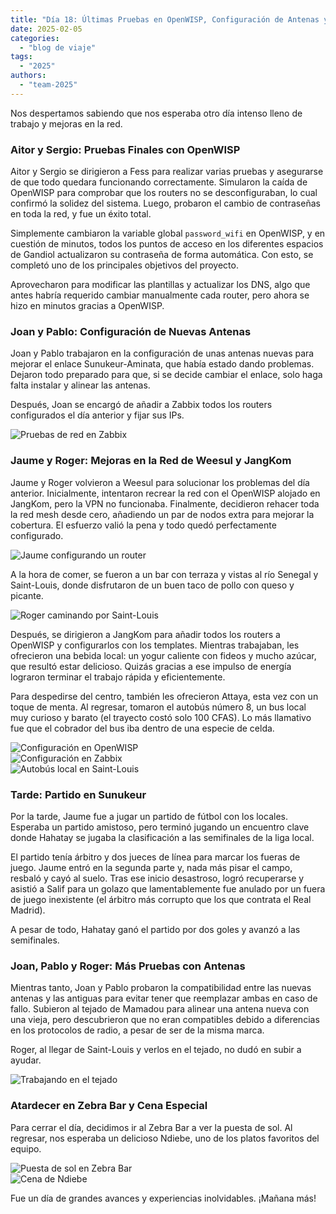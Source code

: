 ```yaml
---
title: "Día 18: Últimas Pruebas en OpenWISP, Configuración de Antenas y Partido en Sunukeur"  
date: 2025-02-05  
categories:  
  - "blog de viaje"  
tags:  
  - "2025"  
authors:  
  - "team-2025"  
---
```


Nos despertamos sabiendo que nos esperaba otro día intenso lleno de trabajo y mejoras en la red.  

### Aitor y Sergio: Pruebas Finales con OpenWISP  

Aitor y Sergio se dirigieron a Fess para realizar varias pruebas y asegurarse de que todo quedara funcionando correctamente. Simularon la caída de OpenWISP para comprobar que los routers no se desconfiguraban, lo cual confirmó la solidez del sistema. Luego, probaron el cambio de contraseñas en toda la red, y fue un éxito total.  

Simplemente cambiaron la variable global `password_wifi` en OpenWISP, y en cuestión de minutos, todos los puntos de acceso en los diferentes espacios de Gandiol actualizaron su contraseña de forma automática. Con esto, se completó uno de los principales objetivos del proyecto.  

Aprovecharon para modificar las plantillas y actualizar los DNS, algo que antes habría requerido cambiar manualmente cada router, pero ahora se hizo en minutos gracias a OpenWISP.  

### Joan y Pablo: Configuración de Nuevas Antenas  

Joan y Pablo trabajaron en la configuración de unas antenas nuevas para mejorar el enlace Sunukeur-Aminata, que había estado dando problemas. Dejaron todo preparado para que, si se decide cambiar el enlace, solo haga falta instalar y alinear las antenas.  

Después, Joan se encargó de añadir a Zabbix todos los routers configurados el día anterior y fijar sus IPs.  

![Pruebas de red en Zabbix](images/foto_prueba.jpg "Pruebas de red en Zabbix")  

### Jaume y Roger: Mejoras en la Red de Weesul y JangKom  

Jaume y Roger volvieron a Weesul para solucionar los problemas del día anterior. Inicialmente, intentaron recrear la red con el OpenWISP alojado en JangKom, pero la VPN no funcionaba. Finalmente, decidieron rehacer toda la red mesh desde cero, añadiendo un par de nodos extra para mejorar la cobertura. El esfuerzo valió la pena y todo quedó perfectamente configurado.  

![Jaume configurando un router](images/foto_jaume_router.jpg "Jaume configurando un router en Weesul")  

A la hora de comer, se fueron a un bar con terraza y vistas al río Senegal y Saint-Louis, donde disfrutaron de un buen taco de pollo con queso y picante.  

![Roger caminando por Saint-Louis](images/foto_roger_caminant.jpg "Roger paseando por Saint-Louis")  

Después, se dirigieron a JangKom para añadir todos los routers a OpenWISP y configurarlos con los templates. Mientras trabajaban, les ofrecieron una bebida local: un yogur caliente con fideos y mucho azúcar, que resultó estar delicioso. Quizás gracias a ese impulso de energía lograron terminar el trabajo rápida y eficientemente.  

Para despedirse del centro, también les ofrecieron Attaya, esta vez con un toque de menta. Al regresar, tomaron el autobús número 8, un bus local muy curioso y barato (el trayecto costó solo 100 CFAS). Lo más llamativo fue que el cobrador del bus iba dentro de una especie de celda.  

![Configuración en OpenWISP ](images/foto-openwisp.png "Configuración en OpenWISP")  
![Configuración en Zabbix](foto-images/zabbix.jpg "Configuración en Zabbix")  
![Autobús local en Saint-Louis](images/foto_bus.jpg "El curioso bus número 8")  

### Tarde: Partido en Sunukeur  

Por la tarde, Jaume fue a jugar un partido de fútbol con los locales. Esperaba un partido amistoso, pero terminó jugando un encuentro clave donde Hahatay se jugaba la clasificación a las semifinales de la liga local.  

El partido tenía árbitro y dos jueces de línea para marcar los fueras de juego. Jaume entró en la segunda parte y, nada más pisar el campo, resbaló y cayó al suelo. Tras ese inicio desastroso, logró recuperarse y asistió a Salif para un golazo que lamentablemente fue anulado por un fuera de juego inexistente (el árbitro más corrupto que los que contrata el Real Madrid).  

A pesar de todo, Hahatay ganó el partido por dos goles y avanzó a las semifinales.  

### Joan, Pablo y Roger: Más Pruebas con Antenas  

Mientras tanto, Joan y Pablo probaron la compatibilidad entre las nuevas antenas y las antiguas para evitar tener que reemplazar ambas en caso de fallo. Subieron al tejado de Mamadou para alinear una antena nueva con una vieja, pero descubrieron que no eran compatibles debido a diferencias en los protocolos de radio, a pesar de ser de la misma marca.  

Roger, al llegar de Saint-Louis y verlos en el tejado, no dudó en subir a ayudar.  

![Trabajando en el tejado](images/foto_tejado.jpg "Joan, Pablo y Roger en el tejado de Mamadou")  

### Atardecer en Zebra Bar y Cena Especial  

Para cerrar el día, decidimos ir al Zebra Bar a ver la puesta de sol. Al regresar, nos esperaba un delicioso Ndiebe, uno de los platos favoritos del equipo.  

![Puesta de sol en Zebra Bar](images/foto_puesta_sol.jpg "Atardecer en Zebra Bar")  
![Cena de Ndiebe](images/foto_ndiebe.jpg "Cena de Ndiebe, un clásico del equipo")  

Fue un día de grandes avances y experiencias inolvidables. ¡Mañana más!  